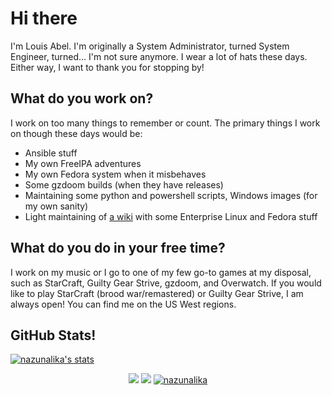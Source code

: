 # Hi there

I'm Louis Abel. I'm originally a System Administrator, turned System Engineer,
turned... I'm not sure anymore. I wear a lot of hats these days. Either way,
I want to thank you for stopping by!

## What do you work on?

I work on too many things to remember or count. The primary things I work on
though these days would be:

* Ansible stuff
* My own FreeIPA adventures
* My own Fedora system when it misbehaves
* Some gzdoom builds (when they have releases)
* Maintaining some python and powershell scripts, Windows images (for my own 
sanity)
* Light maintaining of [a wiki](https://linuxguideandhints.com/) with some
Enterprise Linux and Fedora stuff

## What do you do in your free time?

I work on my music or I go to one of my few go-to games at my disposal, such as
StarCraft, Guilty Gear Strive, gzdoom, and Overwatch. If you would like to play
StarCraft (brood war/remastered) or Guilty Gear Strive, I am always open! You can find
me on the US West regions.

## GitHub Stats!

[![nazunalika's stats](https://github-readme-stats.vercel.app/api?username=nazunalika&show_icons=true&theme=react&include_all_commits=true)](https://github.com/nazunalika)

<div align="center">
<a href="https://github.com/nazunalika?tab=followers"><img src="https://img.shields.io/github/followers/nazunalika.svg?style=social&label=Follow&maxAge=z"></a>
<a href="https://github.com/nazunalika"><img src="https://badges.frapsoft.com/os/v1/open-source.svg?v=103"></a>
<a href="https://github.com/nazunalika"><img src="https://komarev.com/ghpvc/?username=nazunalika" alt="nazunalika"/></a>
</div>
